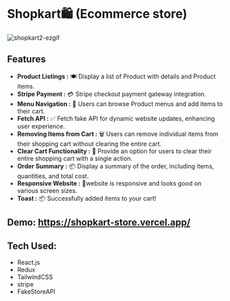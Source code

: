 # Shopkart🛍️ (Ecommerce store)
![shopkart2-ezgif](https://github.com/Siddheshkr/Shopkart/assets/84951276/7f8245a4-af24-4507-be15-8cad4ef40da5)


## Features

- **Product Listings :** 🍽️ Display a list of Product with details and Product items.
- **Stripe Payment :** 💳 Stripe checkout payment gateway integration.
- **Menu Navigation :** 📜 Users can browse Product menus and add items to their cart.
- **Fetch API :** ✅ 
Fetch fake API for dynamic website updates, enhancing user experience.
- **Removing Items from Cart :** 🗑️ Users can remove individual items from their shopping cart without clearing the entire cart.
- **Clear Cart Functionality :** 🛒 Provide an option for users to clear their entire shopping cart with a single action.
- **Order Summary :** 📦 Display a summary of the order, including items, quantities, and total cost.
- **Responsive Website :** 📱website is responsive and looks good on various screen sizes.
- **Toast :** 📦 Successfully added items to your cart!
 
 ## Demo: https://shopkart-store.vercel.app/
 ## Tech Used: 
 - React.js
 - Redux
 - TailwindCSS
 - stripe
 - FakeStoreAPI
